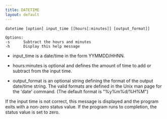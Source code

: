 ```yaml
---
title: DATETIME
layout: default
---
```


    datetime [option] input_time [[hours[:minutes]] [output_format]]
    
    Options:
    -s      Subtract the hours and minutes
    -h      Display this help message
    
* input_time    is a date/time in the form YYMMDD/HHNN.

* hours:minutes is optional and defines the amount of time
        to add or subtract from the input time.

* output_format is an optional string defining the format
        of the output date/time string. The valid
        formats are defined in the Unix man page for 
        the 'date' command.
            (The default format is "%y%m%d/%H%M")

If the input time is not correct, this message is displayed and the
program exits with a non-zero status value. If the program runs to
completion, the status value is set to zero.

